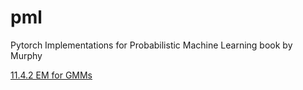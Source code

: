 # pml
Pytorch Implementations for Probabilistic Machine Learning book by Murphy


[11.4.2 EM for GMMs](src/pml/gmm_em.py)
